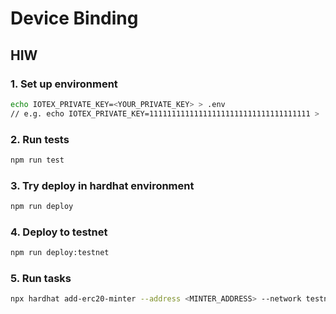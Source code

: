 # Device Binding

## HIW

### 1. Set up environment

```bash
echo IOTEX_PRIVATE_KEY=<YOUR_PRIVATE_KEY> > .env
// e.g. echo IOTEX_PRIVATE_KEY=111111111111111111111111111111111111 > .env
```

### 2. Run tests

```bash
npm run test
```

### 3. Try deploy in hardhat environment

```bash
npm run deploy
```

### 4. Deploy to testnet

```bash
npm run deploy:testnet
```

### 5. Run tasks

```bash
npx hardhat add-erc20-minter --address <MINTER_ADDRESS> --network testnet
```